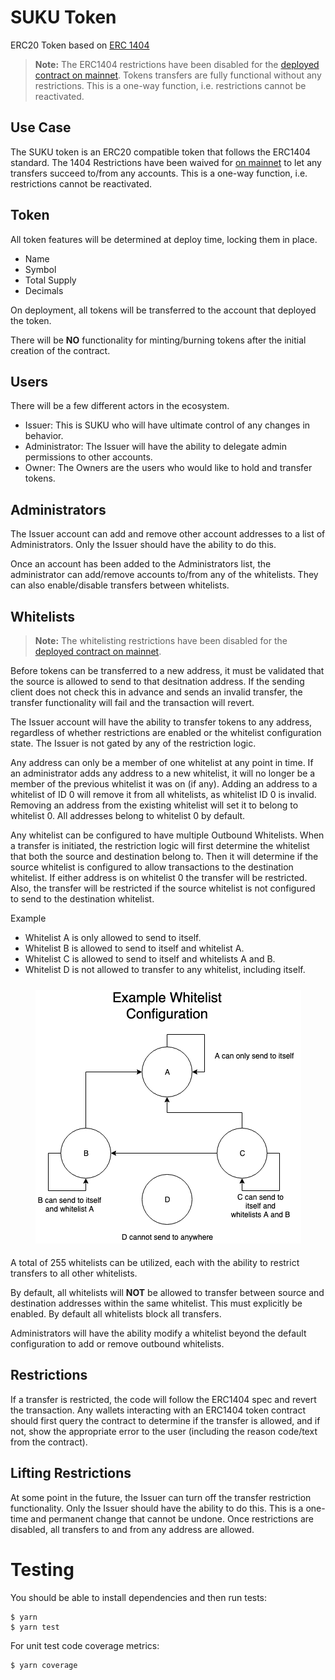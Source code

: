 # SUKU Token
ERC20 Token based on [ERC 1404](https://github.com/ethereum/eips/issues/1404)

> **Note:** The ERC1404 restrictions have been disabled for the [deployed contract on mainnet](https://ropsten.etherscan.io/token/0xf2ce74489addc0a57392846fea18a7f8b1da19fe). Tokens transfers are fully functional without any restrictions. This is a one-way function, i.e. restrictions cannot be reactivated. 

## Use Case
The SUKU token is an ERC20 compatible token that follows the ERC1404 standard. The 1404 Restrictions have been waived for [on mainnet](https://ropsten.etherscan.io/token/0xf2ce74489addc0a57392846fea18a7f8b1da19fe) to let any transfers succeed to/from any accounts. This is a one-way function, i.e. restrictions cannot be reactivated. 

## Token
All token features will be determined at deploy time, locking them in place.

 - Name
 - Symbol
 - Total Supply
 - Decimals

On deployment, all tokens will be transferred to the account that deployed the token.

There will be **NO** functionality for minting/burning tokens after the initial creation of the contract.

## Users
There will be a few different actors in the ecosystem.

 - Issuer: This is SUKU who will have ultimate control of any changes in behavior.
 - Administrator: The Issuer will have the ability to delegate admin permissions to other accounts.
 - Owner: The Owners are the users who would like to hold and transfer tokens.

## Administrators

The Issuer account can add and remove other account addresses to a list of Administrators. Only the Issuer should have the ability to do this.

Once an account has been added to the Administrators list, the administrator can add/remove accounts to/from any of the whitelists. They can also enable/disable transfers between whitelists.

## Whitelists

> **Note:** The whitelisting restrictions have been disabled for the [deployed contract on mainnet](https://ropsten.etherscan.io/token/0xf2ce74489addc0a57392846fea18a7f8b1da19fe).

Before tokens can be transferred to a new address, it must be validated that the source is allowed to send to that desitnation address. If the sending client does not check this in advance and sends an invalid transfer, the transfer functionality will fail and the transaction will revert.

The Issuer account will have the ability to transfer tokens to any address, regardless of whether restrictions are enabled or the whitelist configuration state. The Issuer is not gated by any of the restriction logic.

Any address can only be a member of one whitelist at any point in time. If an administrator adds any address to a new whitelist, it will no longer be a member of the previous whitelist it was on (if any). Adding an address to a whitelist of ID 0 will remove it from all whitelists, as whitelist ID 0 is invalid. Removing an address from the existing whitelist will set it to belong to whitelist 0. All addresses belong to whitelist 0 by default.

Any whitelist can be configured to have multiple Outbound Whitelists. When a transfer is initiated, the restriction logic will first determine the whitelist that both the source and destination belong to. Then it will determine if the source whitelist is configured to allow transactions to the destination whitelist. If either address is on whitelist 0 the transfer will be restricted. Also, the transfer will be restricted if the source whitelist is not configured to send to the destination whitelist.

Example
- Whitelist A is only allowed to send to itself.
- Whitelist B is allowed to send to itself and whitelist A.
- Whitelist C is allowed to send to itself and whitelists A and B.
- Whitelist D is not allowed to transfer to any whitelist, including itself.

<p align="center" style="padding-top: 10px; padding-bottom: 5px;">
  <img src="example_whitelist.png">
</p>


A total of 255 whitelists can be utilized, each with the ability to restrict transfers to all other whitelists.

By default, all whitelists will **NOT** be allowed to transfer between source and destination addresses within the same whitelist. This must explicitly be enabled. By default all whitelists block all transfers.

Administrators will have the ability modify a whitelist beyond the default configuration to add or remove outbound whitelists.

## Restrictions

If a transfer is restricted, the code will follow the ERC1404 spec and revert the transaction. Any wallets interacting with an ERC1404 token contract should first query the contract to determine if the transfer is allowed, and if not, show the appropriate error to the user (including the reason code/text from the contract).

## Lifting Restrictions

At some point in the future, the Issuer can turn off the transfer restriction functionality. Only the Issuer should have the ability to do this. This is a one-time and permanent change that cannot be undone. Once restrictions are disabled, all transfers to and from any address are allowed.

# Testing
You should be able to install dependencies and then run tests:
```
$ yarn
$ yarn test
```

For unit test code coverage metrics:
```
$ yarn coverage
```
